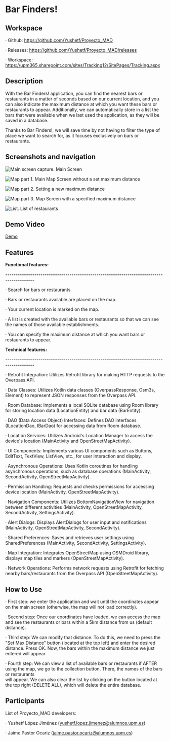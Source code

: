 # Bar Finders!
## Workspace

  · Github: https://github.com/Yushetf/Proyecto_MAD

  · Releases: https://github.com/Yushetf/Proyecto_MAD/releases

  · Workspace: https://upm365.sharepoint.com/sites/Tracking12/SitePages/Tracking.aspx

## Description

With the Bar Finders! application, you can find the nearest bars or restaurants in a matter of seconds based on our current location, and you can also indicate the maximum distance at which you want these bars or restaurants to appear. Additionally, we can automatically store in a list the bars that were available when we last used the application, as they will be saved in a database.

Thanks to Bar Finders!, we will save time by not having to filter the type of place we want to search for, as it focuses exclusively on bars or restaurants.

## Screenshots and navigation

![Main screen capture.](https://github.com/Yushetf/Proyecto_MAD/blob/master/Home.png)
Main Screen

![Map part 1.](https://github.com/Yushetf/Proyecto_MAD/blob/master/MAPA.png)
Main Map Screen without a set maximum distance

![Map part 2.](https://github.com/Yushetf/Proyecto_MAD/blob/master/map2.png)
Setting a new maximum distance

![Map part 3.](https://github.com/Yushetf/Proyecto_MAD/blob/master/mapa3.png)
Map Screen with a specified maximum distance

![List.](https://github.com/Yushetf/Proyecto_MAD/blob/master/lista.png)
List of restaurants

## Demo Video
[Demo](https://upm365-my.sharepoint.com/personal/yushetf_lopez_jimenez_alumnos_upm_es/_layouts/15/stream.aspx?id=%2Fpersonal%2Fyushetf%5Flopez%5Fjimenez%5Falumnos%5Fupm%5Fes%2FDocuments%2Fgrabacion%20bar%20finders%201%2Ewebm&referrer=StreamWebApp%2EWeb&referrerScenario=AddressBarCopied%2Eview "Demo video")

## Features

**Functional features:**

**------------------------------------------------------------------------------------------**

  · Search for bars or restaurants.

  · Bars or restaurants available are placed on the map.

  · Your current location is marked on the map.

  · A list is created with the available bars or restaurants so that we can see the names of those available establishments.

  · You can specify the maximum distance at which you want bars or restaurants to appear.

**Technical features:**

**------------------------------------------------------------------------------------------**

  · Retrofit Integration: Utilizes Retrofit library for making HTTP requests to the Overpass API.

  · Data Classes: Utilizes Kotlin data classes (OverpassResponse, Osm3s, Element) to represent JSON responses from the Overpass API.

  · Room Database: Implements a local SQLite database using Room library for storing location data (LocationEntity) and bar data (BarEntity).

  · DAO (Data Access Object) Interfaces: Defines DAO interfaces (ILocationDao, IBarDao) for accessing data from Room database.

  · Location Services: Utilizes Android's Location Manager to access the device's location (MainActivity and OpenStreetMapActivity).

  · UI Components: Implements various UI components such as Buttons, EditText, TextView, ListView, etc., for user interaction and display.

  · Asynchronous Operations: Uses Kotlin coroutines for handling asynchronous operations, such as database operations (MainActivity, SecondActivity, OpenStreetMapActivity).

  · Permission Handling: Requests and checks permissions for accessing device location (MainActivity, OpenStreetMapActivity).

  · Navigation Components: Utilizes BottomNavigationView for navigation between different activities (MainActivity, OpenStreetMapActivity, SecondActivity, SettingsActivity).

  · Alert Dialogs: Displays AlertDialogs for user input and notifications (MainActivity, OpenStreetMapActivity, SecondActivity).

  · Shared Preferences: Saves and retrieves user settings using SharedPreferences (MainActivity, SecondActivity, SettingsActivity).

  · Map Integration: Integrates OpenStreetMap using OSMDroid library, displays map tiles and markers (OpenStreetMapActivity).

  · Network Operations: Performs network requests using Retrofit for fetching nearby bars/restaurants from the Overpass API (OpenStreetMapActivity).

## How to Use
  · First step: we enter the application and wait until the coordinates appear on the main screen (otherwise, the map will not load correctly).

  · Second step: Once our coordinates have loaded, we can access the map and see the restaurants or bars within a 5km distance from us (default distance).

  · Third step: We can modify that distance. To do this, we need to press the "Set Max Distance" button (located at the top left) and enter the desired distance. Press OK. 
    Now, the bars within the maximum distance we just entered will appear.

  · Fourth step: We can view a list of available bars or restaurants if AFTER using the map, we go to the collection button. There, the names of the bars or restaurants   
    will appear. We can also clear the list by clicking on the button located at the top right (DELETE ALL), which will delete the entire database.

## Participants

List of Proyecto_MAD developers:

  · Yushetf López Jiménez (yushetf.lopez.jimenez@alumnos.upm.es)

  · Jaime Pastor Ocariz (jaime.pastor.ocariz@alumnos.upm.es)

